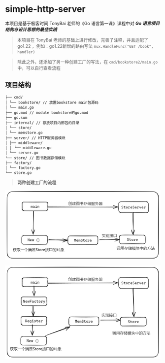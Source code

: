 # simple-http-server
本项目是基于极客时间 TonyBai 老师的《Go 语言第一课》课程中对 _**Go 语言项目结构与设计思想的最佳实践**_
> 本项目在 TonyBai 老师的基础上进行修改，完善了注释，并且适配了 go1.22 ，例如：go1.22新增的路由写法 ``mux.HandleFunc("GET /book", handler)``

> 除此之外，还添加了另一种创建工厂的写法，在 `cmd/bookstore2/main.go` 中，可以自行查看流程
## 项目结构
```
├── cmd/
│ └── bookstore/ // 放置bookstore main包源码
│ └── main.go
├── go.mod // module bookstore的go.mod
├── go.sum
├── internal/ // 存放项目内部包的目录
│ └── store/
│ └── memstore.go
├── server/ // HTTP服务器模块
│ ├── middleware/
│ │ └── middleware.go
│ └── server.go
└── store/ // 图书数据存储模块
├── factory/
│ └── factory.go
└── store.go
```
> **两种创建工厂的流程**

![img.png](assets/images/img.png)

![img_1.png](assets/images/img_1.png)